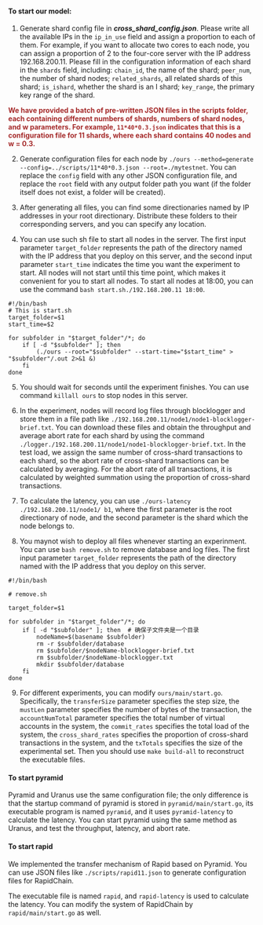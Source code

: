 #### To start our model:

1. Generate shard config file in ***cross_shard_config.json***. Please write all the available IPs in the `ip_in_use` field and assign a proportion to each of them. For example, if you want to allocate two cores to each node, you can assign a proportion of 2 to the four-core server with the IP address 192.168.200.11. Please fill in the configuration information of each shard in the `shards` field, including: `chain_id`, the name of the shard; `peer_num`, the number of shard nodes; `related_shards`, all related shards of this shard; `is_ishard`, whether the shard is an I shard; `key_range`, the primary key range of the shard.

**<span style="color:brown;">We have provided a batch of pre-written JSON files in the scripts folder, each containing different numbers of shards, numbers of shard nodes, and w parameters. For example, `11*40*0.3.json` indicates that this is a configuration file for 11 shards, where each shard contains 40 nodes and w = 0.3.</span>**

2. Generate configuration files for each node by `./ours --method=generate --config=../scripts/11*40*0.3.json --root=./mytestnet`. You can replace the `config` field with any other JSON configuration file, and replace the `root` field with any output folder path you want (if the folder itself does not exist, a folder will be created).

3. After generating all files, you can find some directionaries named by IP addresses in your root directionary. Distribute these folders to their corresponding servers, and you can specify any location.

4. You can use such sh file to start all nodes in the server. The first input parameter `target_folder` represents the path of the directory named with the IP address that you deploy on this server, and the second input parameter `start_time` indicates the time you want the experiment to start. All nodes will not start until this time point, which makes it convenient for you to start all nodes. To start all nodes at 18:00, you can use the command `bash start.sh./192.168.200.11 18:00`.

```
#!/bin/bash
# This is start.sh
target_folder=$1
start_time=$2

for subfolder in "$target_folder"/*; do
    if [ -d "$subfolder" ]; then  
        (./ours --root="$subfolder" --start-time="$start_time" > "$subfolder"/.out 2>&1 &)
    fi
done
```

5. You should wait for seconds until the experiment finishes. You can use command `killall ours` to stop nodes in this server.

6. In the experiment, nodes will record log files through blocklogger and store them in a file path like `./192.168.200.11/node1/node1-blocklogger-brief.txt`. You can download these files and obtain the throughput and average abort rate for each shard by using the command `./logger./192.168.200.11/node1/node1-blocklogger-brief.txt`. In the test load, we assign the same number of cross-shard transactions to each shard, so the abort rate of cross-shard transactions can be calculated by averaging. For the abort rate of all transactions, it is calculated by weighted summation using the proportion of cross-shard transactions.

7. To calculate the latency, you can use `./ours-latency ./192.168.200.11/node1/ b1`, where the first parameter is the root directionary of node, and the second parameter is the shard which the node belongs to.

8. You maynot wish to deploy all files whenever starting an experinment. You can use `bash remove.sh` to remove database and log files. The first input parameter `target_folder` represents the path of the directory named with the IP address that you deploy on this server.

```
#!/bin/bash

# remove.sh

target_folder=$1

for subfolder in "$target_folder"/*; do
    if [ -d "$subfolder" ]; then  # 确保子文件夹是一个目录
        nodeName=$(basename $subfolder)
        rm -r $subfolder/database
        rm $subfolder/$nodeName-blocklogger-brief.txt
        rm $subfolder/$nodeName-blocklogger.txt
        mkdir $subfolder/database
    fi
done
```

9. For different experiments, you can modify `ours/main/start.go`. Specifically, the `transferSize` parameter specifies the step size, the `mustLen` parameter specifies the number of bytes of the transaction, the `accountNumTotal` parameter specifies the total number of virtual accounts in the system, the `commit_rates` specifies the total load of the system, the `cross_shard_rates` specifies the proportion of cross-shard transactions in the system, and the `txTotals` specifies the size of the experimental set. Then you should use `make build-all` to reconstruct the executable files.


#### To start pyramid

Pyramid and Uranus use the same configuration file; the only difference is that the startup command of pyramid is stored in `pyramid/main/start.go`, its executable program is named `pyramid`, and it uses `pyramid-latency` to calculate the latency. You can start pyramid using the same method as Uranus, and test the throughput, latency, and abort rate.

#### To start rapid

We implemented the transfer mechanism of Rapid based on Pyramid. You can use JSON files like `./scripts/rapid11.json` to generate configuration files for RapidChain.

The executable file is named `rapid`, and `rapid-latency` is used to calculate the latency. You can modify the system of RapidChain by `rapid/main/start.go` as well.














